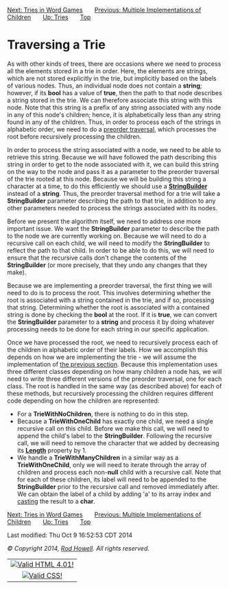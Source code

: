<div class="NAVBAR">

[Next: Tries in Word
Games](/~rhowell/DataStructures/redirect/word-games)       [Previous:
Multiple Implementations of
Children](/~rhowell/DataStructures/redirect/tries-multiple-impl)      
[Up: Tries](/~rhowell/DataStructures/redirect/tries)      
[Top](/~rhowell/DataStructures/)

</div>

# Traversing a Trie

As with other kinds of trees, there are occasions where we need to
process all the elements stored in a trie in order. Here, the elements
are strings, which are not stored explicitly in the trie, but implicitly
based on the labels of various nodes. Thus, an individual node does not
contain a **string**; however, if its **bool** has a value of **true**,
then the path to that node describes a string stored in the trie. We can
therefore associate this string with this node. Note that this string is
a prefix of any string associated with any node in any of this node's
children; hence, it is alphabetically less than any string found in any
of the children. Thus, in order to process each of the strings in
alphabetic order, we need to do a [preorder
traversal](/~rhowell/DataStructures/redirect/trees-intro), which
processes the root before recursively processing the children.

In order to process the string associated with a node, we need to be
able to retrieve this string. Because we will have followed the path
describing this string in order to get to the node associated with it,
we can build this string on the way to the node and pass it as a
parameter to the preorder traversal of the trie rooted at this node.
Because we will be building this string a character at a time, to do
this efficiently we should use a
[**StringBuilder**](/~rhowell/DataStructures/redirect/stringbuilders)
instead of a **string**. Thus, the preorder traversal method for a trie
will take a **StringBuilder** parameter describing the path to that
trie, in addition to any other parameters needed to process the strings
associated with its nodes.

Before we present the algorithm itself, we need to address one more
important issue. We want the **StringBuilder** parameter to describe the
path to the node we are currently working on. Because we will need to do
a recursive call on each child, we will need to modify the
**StringBuilder** to reflect the path to that child. In order to be able
to do this, we will need to ensure that the recursive calls don't change
the contents of the **StringBuilder** (or more precisely, that they undo
any changes that they make).

Because we are implementing a preorder traversal, the first thing we
will need to do is to process the root. This involves determining
whether the root is associated with a string contained in the trie, and
if so, processing that string. Determining whether the root is
associated with a contained string is done by checking the **bool** at
the root. If it is **true**, we can convert the **StringBuilder**
parameter to a **string** and process it by doing whatever processing
needs to be done for each string in our specific application.

Once we have processed the root, we need to recursively process each of
the children in alphabetic order of their labels. How we accomplish this
depends on how we are implementing the trie - we will assume the
implementation of [the previous
section](/~rhowell/DataStructures/redirect/tries-multiple-impl). Because
this implementation uses three different classes depending on how many
children a node has, we will need to write three different versions of
the preorder traversal, one for each class. The root is handled in the
same way (as described above) for each of these methods, but recursively
processing the children requires different code depending on how the
children are represented:

  - For a **TrieWithNoChildren**, there is nothing to do in this step.
  - Because a **TrieWithOneChild** has exactly one child, we need a
    single recursive call on this child. Before we make this call, we
    will need to append the child's label to the **StringBuilder**.
    Following the recursive call, we will need to remove the character
    that we added by decreasing its
    [**Length**](http://msdn.microsoft.com/en-us/library/system.text.stringbuilder.length.aspx)
    property by 1.
  - We handle a **TrieWithManyChildren** in a similar way as a
    **TrieWithOneChild**, only we will need to iterate through the array
    of children and process each non-**null** child with a recursive
    call. Note that for each of these children, its label will need to
    be appended to the **StringBuilder** prior to the recursive call and
    removed immediately after. We can obtain the label of a child by
    adding 'a' to its array index and
    [casting](/~rhowell/DataStructures/redirect/casts) the result to a
    **char**.

<div class="NAVBAR">

[Next: Tries in Word
Games](/~rhowell/DataStructures/redirect/word-games)       [Previous:
Multiple Implementations of
Children](/~rhowell/DataStructures/redirect/tries-multiple-impl)      
[Up: Tries](/~rhowell/DataStructures/redirect/tries)      
[Top](/~rhowell/DataStructures/)

</div>

<span class="small">Last modified: Thu Oct 9 16:52:53 CDT 2014</span>

<span class="small">*© Copyright 2014, [Rod Howell](/~rhowell/). All
rights reserved.*</span>

|                                                                                            |
| :----------------------------------------------------------------------------------------: |
| [![Valid HTML 4.01\!](/~rhowell/valid-html401.gif)](http://validator.w3.org/check/referer) |
|   [![Valid CSS\!](/~howell/vcss.gif)](http://jigsaw.w3.org/css-validator/check/referer)    |

